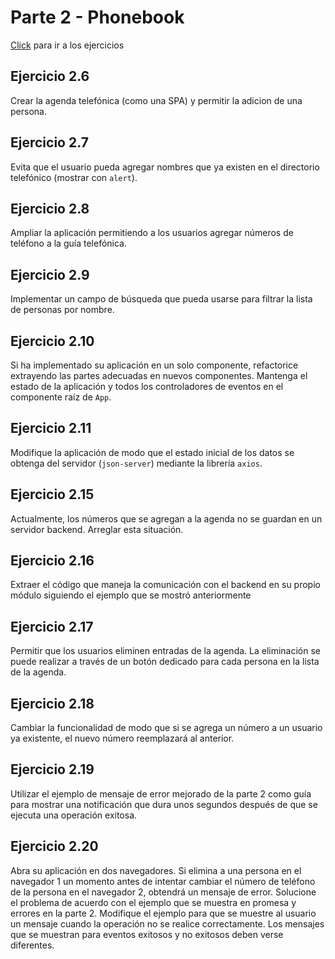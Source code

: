# Parte 2 - Phonebook

[Click](https://fullstackopen.com/es/part2/formularios) para ir a los ejercicios

## Ejercicio 2.6

Crear la agenda telefónica (como una SPA) y permitir la adicion de una persona.

## Ejercicio 2.7

Evita que el usuario pueda agregar nombres que ya existen en el directorio telefónico (mostrar con `alert`).

## Ejercicio 2.8

Ampliar la aplicación permitiendo a los usuarios agregar números de teléfono a la guía telefónica.

## Ejercicio 2.9

Implementar un campo de búsqueda que pueda usarse para filtrar la lista de personas por nombre.

## Ejercicio 2.10

Si ha implementado su aplicación en un solo componente, refactorice extrayendo las partes adecuadas en nuevos componentes. Mantenga el estado de la aplicación y todos los controladores de eventos en el componente raíz de `App`.

## Ejercicio 2.11

Modifique la aplicación de modo que el estado inicial de los datos se obtenga del servidor (`json-server`) mediante la librería `axios`.

## Ejercicio 2.15

Actualmente, los números que se agregan a la agenda no se guardan en un servidor backend. Arreglar esta situación.

## Ejercicio 2.16

Extraer el código que maneja la comunicación con el backend en su propio módulo siguiendo el ejemplo que se mostró anteriormente

## Ejercicio 2.17

Permitir que los usuarios eliminen entradas de la agenda. La eliminación se puede realizar a través de un botón dedicado para cada persona en la lista de la agenda.

## Ejercicio 2.18

Cambiar la funcionalidad de modo que si se agrega un número a un usuario ya existente, el nuevo número reemplazará al anterior.

## Ejercicio 2.19

Utilizar el ejemplo de mensaje de error mejorado de la parte 2 como guía para mostrar una notificación que dura unos segundos después de que se ejecuta una operación exitosa.

## Ejercicio 2.20

Abra su aplicación en dos navegadores. Si elimina a una persona en el navegador 1 un momento antes de intentar cambiar el número de teléfono de la persona en el navegador 2, obtendrá un mensaje de error.
Solucione el problema de acuerdo con el ejemplo que se muestra en promesa y errores en la parte 2. Modifique el ejemplo para que se muestre al usuario un mensaje cuando la operación no se realice correctamente. Los mensajes que se muestran para eventos exitosos y no exitosos deben verse diferentes.